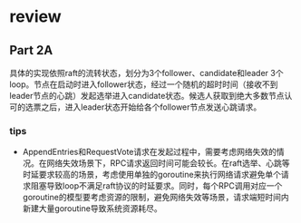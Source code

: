 # review

## Part 2A

具体的实现依照raft的流转状态，划分为3个follower、candidate和leader 3个loop。节点在启动时进入follower状态，经过一个随机的超时时间（接收不到leader节点的心跳）发起选举进入candidate状态。候选人获取到绝大多数节点认可的选票之后，进入leader状态开始给各个follower节点发送心跳请求。

### tips
* AppendEntries和RequestVote请求在发起过程中，需要考虑网络失效的情况。在网络失效场景下，RPC请求返回时间可能会较长。在raft选举、心跳等时延要求较高的场景，考虑使用单独的goroutine来执行网络请求避免单个请求阻塞导致loop不满足raft协议的时延要求。同时，每个RPC调用对应一个goroutine的模型要考虑资源的限制，避免网络失效等场景，请求端短时间内新建大量goroutine导致系统资源耗尽。